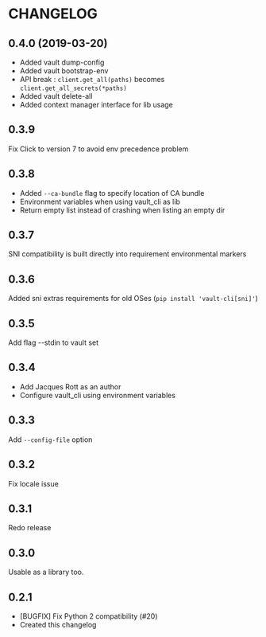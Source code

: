 CHANGELOG
=========

0.4.0 (2019-03-20)
------------------

- Added vault dump-config
- Added vault bootstrap-env
- API break : `client.get_all(paths)` becomes `client.get_all_secrets(*paths)`
- Added vault delete-all
- Added context manager interface for lib usage

0.3.9
-----

Fix Click to version 7 to avoid env precedence problem

0.3.8
-----

- Added `--ca-bundle` flag to specify location of CA bundle
- Environment variables when using vault_cli as lib
- Return empty list instead of crashing when listing an empty dir

0.3.7
-----

SNI compatibility is built directly into requirement environmental markers

0.3.6
-----

Added sni extras requirements for old OSes (`pip install 'vault-cli[sni]'`)

0.3.5
-----

Add flag --stdin to vault set

0.3.4
-----

- Add Jacques Rott as an author
- Configure vault_cli using environment variables

0.3.3
-----

Add `--config-file` option

0.3.2
-----

Fix locale issue

0.3.1
-----

Redo release

0.3.0
-----

Usable as a library too.

0.2.1
-----

* [BUGFIX] Fix Python 2 compatibility (#20)
* Created this changelog
